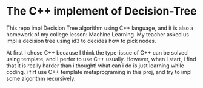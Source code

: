 # The C++ implement of Decision-Tree

This repo impl Decision Tree algorithm using C++ language, 
and it is also a homework of my college lesson: Machine 
Learning. My teacher asked us impl a decision tree using id3 
to decides how to pick nodes.

At first I chose C++ because I think the type-issue of C++ can
be solved using template, and I perfer to use C++ 
usually. However, when i start, i find that it is really harder than i thought! what can i do is just learning while coding. i firt use C++ template metaprograming in this proj, and try to impl some algorithm recursively.
